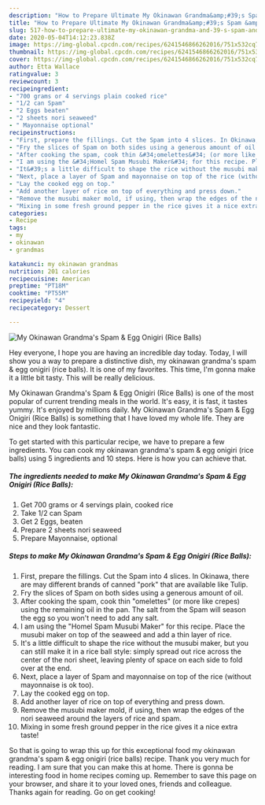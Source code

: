 ```yaml
---
description: "How to Prepare Ultimate My Okinawan Grandma&amp;#39;s Spam &amp;amp; Egg Onigiri (Rice Balls)"
title: "How to Prepare Ultimate My Okinawan Grandma&amp;#39;s Spam &amp;amp; Egg Onigiri (Rice Balls)"
slug: 517-how-to-prepare-ultimate-my-okinawan-grandma-and-39-s-spam-and-amp-egg-onigiri-rice-balls
date: 2020-05-04T14:12:23.838Z
image: https://img-global.cpcdn.com/recipes/6241546866262016/751x532cq70/my-okinawan-grandmas-spam-egg-onigiri-rice-balls-recipe-main-photo.jpg
thumbnail: https://img-global.cpcdn.com/recipes/6241546866262016/751x532cq70/my-okinawan-grandmas-spam-egg-onigiri-rice-balls-recipe-main-photo.jpg
cover: https://img-global.cpcdn.com/recipes/6241546866262016/751x532cq70/my-okinawan-grandmas-spam-egg-onigiri-rice-balls-recipe-main-photo.jpg
author: Etta Wallace
ratingvalue: 3
reviewcount: 3
recipeingredient:
- "700 grams or 4 servings plain cooked rice"
- "1/2 can Spam"
- "2 Eggs beaten"
- "2 sheets nori seaweed"
- " Mayonnaise optional"
recipeinstructions:
- "First, prepare the fillings. Cut the Spam into 4 slices. In Okinawa, there are may different brands of canned &#34;pork&#34; that are available like Tulip."
- "Fry the slices of Spam on both sides using a generous amount of oil."
- "After cooking the spam, cook thin &#34;omelettes&#34; (or more like crepes) using the remaining oil in the pan.  The salt from the Spam will season the egg so you won&#39;t need to add any salt."
- "I am using the &#34;Homel Spam Musubi Maker&#34; for this recipe. Place the musubi maker on top of the seaweed and add a thin layer of rice."
- "It&#39;s a little difficult to shape the rice without the musubi maker, but you can still make it in a rice ball style: simply spread out rice across the center of the nori sheet, leaving plenty of space on each side to fold over at the end."
- "Next, place a layer of Spam and mayonnaise on top of the rice (without mayonnaise is ok too)."
- "Lay the cooked egg on top."
- "Add another layer of rice on top of everything and press down."
- "Remove the musubi maker mold, if using, then wrap the edges of the nori seaweed around the layers of rice and spam."
- "Mixing in some fresh ground pepper in the rice gives it a nice extra taste!"
categories:
- Recipe
tags:
- my
- okinawan
- grandmas

katakunci: my okinawan grandmas 
nutrition: 201 calories
recipecuisine: American
preptime: "PT18M"
cooktime: "PT55M"
recipeyield: "4"
recipecategory: Dessert

---
```



![My Okinawan Grandma&#39;s Spam &amp; Egg Onigiri (Rice Balls)](https://img-global.cpcdn.com/recipes/6241546866262016/751x532cq70/my-okinawan-grandmas-spam-egg-onigiri-rice-balls-recipe-main-photo.jpg)

Hey everyone, I hope you are having an incredible day today. Today, I will show you a way to prepare a distinctive dish, my okinawan grandma&#39;s spam &amp; egg onigiri (rice balls). It is one of my favorites. This time, I'm gonna make it a little bit tasty. This will be really delicious.



My Okinawan Grandma&#39;s Spam &amp; Egg Onigiri (Rice Balls) is one of the most popular of current trending meals in the world. It's easy, it is fast, it tastes yummy. It's enjoyed by millions daily. My Okinawan Grandma&#39;s Spam &amp; Egg Onigiri (Rice Balls) is something that I have loved my whole life. They are nice and they look fantastic.


To get started with this particular recipe, we have to prepare a few ingredients. You can cook my okinawan grandma&#39;s spam &amp; egg onigiri (rice balls) using 5 ingredients and 10 steps. Here is how you can achieve that.

<!--inarticleads1-->

##### The ingredients needed to make My Okinawan Grandma&#39;s Spam &amp; Egg Onigiri (Rice Balls):

1. Get 700 grams or 4 servings plain, cooked rice
1. Take 1/2 can Spam
1. Get 2 Eggs, beaten
1. Prepare 2 sheets nori seaweed
1. Prepare  Mayonnaise, optional




<!--inarticleads2-->

##### Steps to make My Okinawan Grandma&#39;s Spam &amp; Egg Onigiri (Rice Balls):

1. First, prepare the fillings. Cut the Spam into 4 slices. In Okinawa, there are may different brands of canned &#34;pork&#34; that are available like Tulip.
1. Fry the slices of Spam on both sides using a generous amount of oil.
1. After cooking the spam, cook thin &#34;omelettes&#34; (or more like crepes) using the remaining oil in the pan.  The salt from the Spam will season the egg so you won&#39;t need to add any salt.
1. I am using the &#34;Homel Spam Musubi Maker&#34; for this recipe. Place the musubi maker on top of the seaweed and add a thin layer of rice.
1. It&#39;s a little difficult to shape the rice without the musubi maker, but you can still make it in a rice ball style: simply spread out rice across the center of the nori sheet, leaving plenty of space on each side to fold over at the end.
1. Next, place a layer of Spam and mayonnaise on top of the rice (without mayonnaise is ok too).
1. Lay the cooked egg on top.
1. Add another layer of rice on top of everything and press down.
1. Remove the musubi maker mold, if using, then wrap the edges of the nori seaweed around the layers of rice and spam.
1. Mixing in some fresh ground pepper in the rice gives it a nice extra taste!




So that is going to wrap this up for this exceptional food my okinawan grandma&#39;s spam &amp; egg onigiri (rice balls) recipe. Thank you very much for reading. I am sure that you can make this at home. There is gonna be interesting food in home recipes coming up. Remember to save this page on your browser, and share it to your loved ones, friends and colleague. Thanks again for reading. Go on get cooking!
